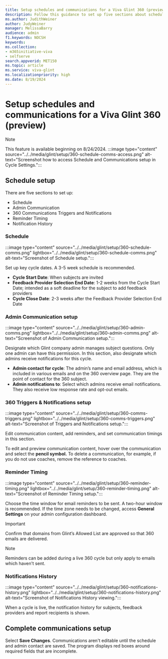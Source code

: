 ```yaml
---
title: Setup schedules and communications for a Viva Glint 360 (preview)
description: Follow this guidance to set up five sections about schedules and communications for your Microsoft Viva Glint 360 feedback program.
ms.author: JudithWeiner
author: JudyWeiner
manager: MelissaBarry
audience: admin
f1.keywords: NOCSH
keywords: 
ms.collection:  
- m365initiative-viva
- selfserve 
search.appverid: MET150 
ms.topic: article
ms.service: viva-glint
ms.localizationpriority: high
ms.date: 8/19/2024
---
```


# Setup schedules and communications for a Viva Glint 360 (preview)

> [!NOTE]
> This feature is available beginning on 8/24/2024.
:::image type="content" source="../../media/glint/setup/360-schedule-comms-access.png" alt-text="Screenshot how to access Schedule and Communications setup in Cycle Settings.":::

## Schedule setup 

There are five sections to set up:
- Schedule
- Admin Communication
- 360 Communications Triggers and Notifications
- Reminder Timing
- Notification History

### Schedule

:::image type="content" source="../../media/glint/setup/360-schedule-comms.png" lightbox="../../media/glint/setup/360-schedule-comms.png" alt-text="Screenshot of Schedule setup.":::

Set up key cycle dates. A 3-5 week schedule is recommended.

- **Cycle Start Date**: When subjects are invited
- **Feedback Provider Selection End Date**: 1-2 weeks from the Cycle Start Date; intended as a soft deadline for the subject to add feedback providers
- **Cycle Close Date**: 2-3 weeks after the Feedback Provider Selection End Date

### Admin Communication setup

:::image type="content" source="../../media/glint/setup/360-admin-comms.png" lightbox="../../media/glint/setup/360-admin-comms.png" alt-text="Screenshot of Admin Communication setup.":::

Designate which Glint company admin manages subject questions. Only one admin can have this permission. In this section, also designate which admins receive notifications for this cycle.

- **Admin contact for cycle**: The admin’s name and email address, which is included in various emails and on the 360 overview page. They are the point of contact for the 360 subject.
- **Admin notifications to**: Select which admins receive email notifications. They also receive low response rate and opt-out emails.

### 360 Triggers & Notifications setup

:::image type="content" source="../../media/glint/setup/360-comms-triggers.png" lightbox="../../media/glint/setup/360-comms-triggers.png" alt-text="Screenshot of Triggers and Notifications setup.":::

Edit communication content, add reminders, and set communication timings in this section. 

To edit and preview communication content, hover over the communication and select the **pencil symbol.** To delete a communication, for example, if you do not use coaches, remove the reference to coaches.

### Reminder Timing

:::image type="content" source="../../media/glint/setup/360-reminder-timing.png" lightbox="../../media/glint/setup/360-reminder-timing.png" alt-text="Screenshot of Reminder Timing setup.":::

Choose the time window for email reminders to be sent. A two-hour window is recommended. If the time zone needs to be changed, access **General Settings** on your admin configuration dashboard.

> [!IMPORTANT]
> Confirm that domains from Glint’s Allowed List are approved so that 360 emails are delivered.

>[!NOTE]
> Reminders can be added during a live 360 cycle but only apply to emails which haven’t sent. 

### Notifications History

:::image type="content" source="../../media/glint/setup/360-notifications-history.png" lightbox="../../media/glint/setup/360-notifications-history.png" alt-text="Screenshot of Notifications History viewing.":::

When a cycle is live, the notification history for subjects, feedback providers and report recipients is shown. 


## Complete communications setup
Select **Save Changes**. Communications aren't editable until the schedule and admin contact are saved. The program displays red boxes around required fields that are incomplete.



